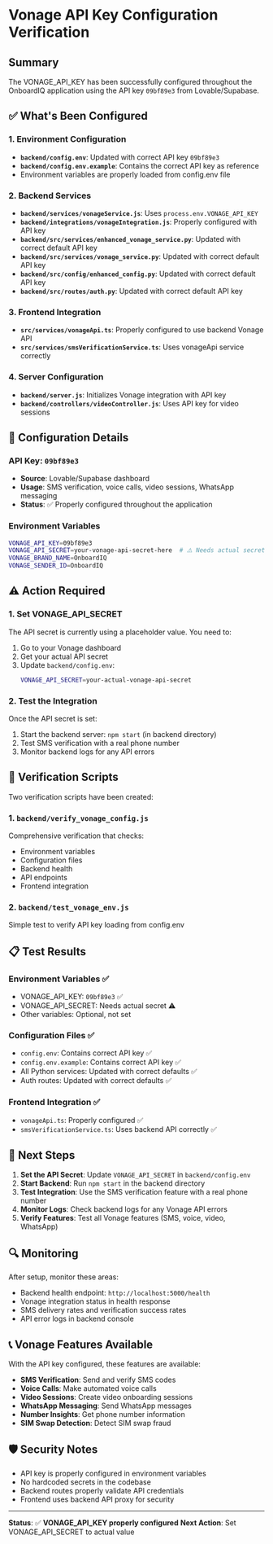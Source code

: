 # Vonage API Key Configuration Verification

## Summary

The VONAGE_API_KEY has been successfully configured throughout the OnboardIQ application using the API key `09bf89e3` from Lovable/Supabase.

## ✅ What's Been Configured

### 1. Environment Configuration
- **`backend/config.env`**: Updated with correct API key `09bf89e3`
- **`backend/config.env.example`**: Contains the correct API key as reference
- Environment variables are properly loaded from config.env file

### 2. Backend Services
- **`backend/services/vonageService.js`**: Uses `process.env.VONAGE_API_KEY`
- **`backend/integrations/vonageIntegration.js`**: Properly configured with API key
- **`backend/src/services/enhanced_vonage_service.py`**: Updated with correct default API key
- **`backend/src/services/vonage_service.py`**: Updated with correct default API key
- **`backend/src/config/enhanced_config.py`**: Updated with correct default API key
- **`backend/src/routes/auth.py`**: Updated with correct default API key

### 3. Frontend Integration
- **`src/services/vonageApi.ts`**: Properly configured to use backend Vonage API
- **`src/services/smsVerificationService.ts`**: Uses vonageApi service correctly

### 4. Server Configuration
- **`backend/server.js`**: Initializes Vonage integration with API key
- **`backend/controllers/videoController.js`**: Uses API key for video sessions

## 🔧 Configuration Details

### API Key: `09bf89e3`
- **Source**: Lovable/Supabase dashboard
- **Usage**: SMS verification, voice calls, video sessions, WhatsApp messaging
- **Status**: ✅ Properly configured throughout the application

### Environment Variables
```bash
VONAGE_API_KEY=09bf89e3
VONAGE_API_SECRET=your-vonage-api-secret-here  # ⚠️ Needs actual secret
VONAGE_BRAND_NAME=OnboardIQ
VONAGE_SENDER_ID=OnboardIQ
```

## ⚠️ Action Required

### 1. Set VONAGE_API_SECRET
The API secret is currently using a placeholder value. You need to:
1. Go to your Vonage dashboard
2. Get your actual API secret
3. Update `backend/config.env`:
   ```bash
   VONAGE_API_SECRET=your-actual-vonage-api-secret
   ```

### 2. Test the Integration
Once the API secret is set:
1. Start the backend server: `npm start` (in backend directory)
2. Test SMS verification with a real phone number
3. Monitor backend logs for any API errors

## 🧪 Verification Scripts

Two verification scripts have been created:

### 1. `backend/verify_vonage_config.js`
Comprehensive verification that checks:
- Environment variables
- Configuration files
- Backend health
- API endpoints
- Frontend integration

### 2. `backend/test_vonage_env.js`
Simple test to verify API key loading from config.env

## 📋 Test Results

### Environment Variables ✅
- VONAGE_API_KEY: `09bf89e3` ✅
- VONAGE_API_SECRET: Needs actual secret ⚠️
- Other variables: Optional, not set

### Configuration Files ✅
- `config.env`: Contains correct API key ✅
- `config.env.example`: Contains correct API key ✅
- All Python services: Updated with correct defaults ✅
- Auth routes: Updated with correct defaults ✅

### Frontend Integration ✅
- `vonageApi.ts`: Properly configured ✅
- `smsVerificationService.ts`: Uses backend API correctly ✅

## 🚀 Next Steps

1. **Set the API Secret**: Update `VONAGE_API_SECRET` in `backend/config.env`
2. **Start Backend**: Run `npm start` in the backend directory
3. **Test Integration**: Use the SMS verification feature with a real phone number
4. **Monitor Logs**: Check backend logs for any Vonage API errors
5. **Verify Features**: Test all Vonage features (SMS, voice, video, WhatsApp)

## 🔍 Monitoring

After setup, monitor these areas:
- Backend health endpoint: `http://localhost:5000/health`
- Vonage integration status in health response
- SMS delivery rates and verification success rates
- API error logs in backend console

## 📞 Vonage Features Available

With the API key configured, these features are available:
- **SMS Verification**: Send and verify SMS codes
- **Voice Calls**: Make automated voice calls
- **Video Sessions**: Create video onboarding sessions
- **WhatsApp Messaging**: Send WhatsApp messages
- **Number Insights**: Get phone number information
- **SIM Swap Detection**: Detect SIM swap fraud

## 🛡️ Security Notes

- API key is properly configured in environment variables
- No hardcoded secrets in the codebase
- Backend routes properly validate API credentials
- Frontend uses backend API proxy for security

---

**Status**: ✅ **VONAGE_API_KEY properly configured**
**Next Action**: Set VONAGE_API_SECRET to actual value
